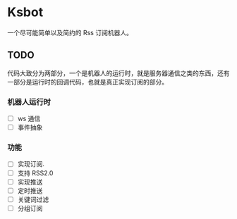 # Ksbot

一个尽可能简单以及简约的 Rss 订阅机器人。

## TODO

代码大致分为两部分，一个是机器人的运行时，就是服务器通信之类的东西，还有一部分是运行时的回调代码，也就是真正实现订阅的部分。

### 机器人运行时

-   [ ] ws 通信
-   [ ] 事件抽象

### 功能

-   [ ] 实现订阅.
-   [ ] 支持 RSS2.0
-   [ ] 实现推送
-   [ ] 定时推送
-   [ ] 关键词过滤
-   [ ] 分组订阅
